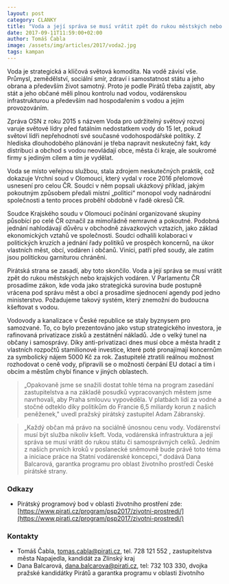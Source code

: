 ```yaml
---
layout: post
category: CLANKY
title: "Voda a její správa se musí vrátit zpět do rukou městských nebo krajských vodáren."
date: 2017-09-11T11:59:00+02:00
author: Tomáš Čabla
image: /assets/img/articles/2017/voda2.jpg
tags: kampan
---
```

 
Voda je strategická a klíčová světová komodita. Na vodě závisí vše. Průmysl, zemědělství, sociální smír, zdraví i samostatnost státu a jeho obrana a především život samotný. Proto je podle Pirátů třeba zajistit, aby stát a jeho občané měli plnou kontrolu nad vodou, vodárenskou infrastrukturou a především nad hospodařením s vodou a jejím provozováním. 

Zpráva OSN z roku 2015 s názvem Voda pro udržitelný světový rozvoj varuje světové lídry před fatálním nedostatkem vody do 15 let, pokud světoví lídři nepřehodnotí své současné vodohospodářské politiky. Z hlediska dlouhodobého plánování je třeba napravit neskutečný fakt, kdy distribuci a obchod s vodou neovládají obce, města či kraje, ale soukromé firmy s jediným cílem a tím je vydělat. 

Voda se místo veřejnou službou, stala zdrojem neskutečných praktik, což dokazuje Vrchní soud v Olomouci, který vydal v roce 2016 přelomové usnesení pro celou ČR. Soudci v něm popsali ukázkový příklad, jakým pokoutným způsobem předali místní „politici“ monopol vody nadnárodní společnosti a tento proces proběhl obdobně v řadě okresů ČR.

Soudce Krajského soudu v Olomouci počínání organizované skupiny působící po celé ČR označil za mimořádně nemravné a pokoutné. Podobná jednání nahlodávají důvěru v obchodně závazkových vztazích, jako základ ekonomických vztahů ve společnosti. Soudci odhalili kolaboraci v politických kruzích a jednání řady politiků ve prospěch koncernů, na úkor vlastních měst, obcí, vodáren i občanů. Viníci, patří před soudy, ale zatím jsou politickou garniturou chráněni.

Pirátská strana se zasadí, aby toto skončilo. Voda a její správa se musí vrátit zpět do rukou městských nebo krajských vodáren. V Parlamentu ČR prosadíme zákon, kde voda jako strategická surovina bude postupně vrácena pod správu měst a obcí a prosadíme sjednocení agendy pod jedno ministerstvo. Požadujeme takový systém, který znemožní do budoucna kšeftovat s vodou.

Vodovody a kanalizace v České republice se staly byznysem pro samozvané. To, co bylo prezentováno jako vstup strategického investora, je rafinovaná privatizace zisků a zestátnění nákladů. Jde o velký tunel na občany i samosprávy. Díky anti-privatizaci dnes musí obce a města hradit z vlastních rozpočtů stamilionové investice, které poté pronajímají koncernům za symbolický nájem 5000 Kč za rok. Zastupitelé ztratili reálnou možnost rozhodovat o ceně vody, připravili se o možnosti čerpání EU dotací a tím i obcím a městům chybí finance v jiných oblastech.

> „Opakovaně jsme se snažili dostat tohle téma na program zasedání zastupitelstva a na základě posudků vypracovaných městem jsme navrhovali, aby Praha smlouvu vypověděla. V platbách lidí za vodné a stočné odteklo díky politikům do Francie 6,5 miliardy korun z našich peněženek," uvedl pražský pirátský zastupitel Adam Zábranský.

> „Každý občan má právo na sociálně únosnou cenu vody. Vodárenství musí být služba nikoliv kšeft. Voda, vodárenská infrastruktura a její správa se musí vrátit do rukou státu či samosprávných celků. Jedním z našich prvních kroků v poslanecké sněmovně bude právě toto téma a iniciace práce na Statní vodárenské koncepci,“ dodává Dana Balcarová, garantka programu pro oblast životního prostředí České pirátské strany.

### Odkazy
* Pirátský programový bod v oblasti životního prostření zde: [https://www.pirati.cz/program/psp2017/zivotni-prostredi/](https://www.pirati.cz/program/psp2017/zivotni-prostredi/)

### Kontakty
* Tomáš Čabla, tomas.cabla@pirati.cz, tel. 728 121 552  , zastupitelstva města Napajedla, kandidát za Zlínský kraj
* Dana Balcarová, dana.balcarova@pirati.cz, tel: 732 103 330, dvojka pražské kandidátky Pirátů a garantka programu v oblasti životního 


